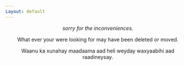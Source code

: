 ```yaml
---
Layout: default
---
```

<center>
  
*sorry for the inconveniences.*

What ever your were looking for may have been deleted or moved.

Waanu ka xunahay maadaama aad heli weyday waxyaabihi aad raadineysay.


</center>
